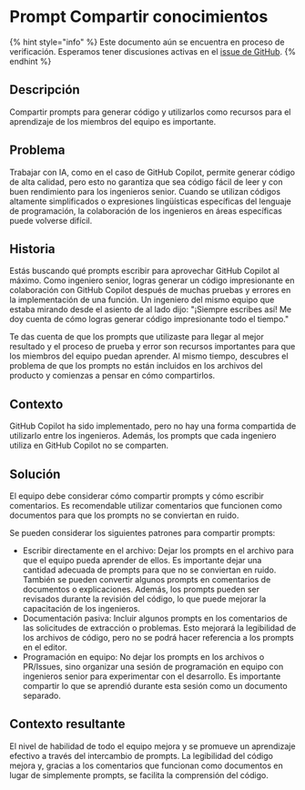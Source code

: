 # Prompt Compartir conocimientos

{% hint style="info" %}
Este documento aún se encuentra en proceso de verificación. Esperamos tener discusiones activas en el [issue de GitHub](https://github.com/AI-Native-Development/patterns/issues/8).
{% endhint %}

## Descripción

Compartir prompts para generar código y utilizarlos como recursos para el aprendizaje de los miembros del equipo es importante.

## Problema

Trabajar con IA, como en el caso de GitHub Copilot, permite generar código de alta calidad, pero esto no garantiza que sea código fácil de leer y con buen rendimiento para los ingenieros senior. Cuando se utilizan códigos altamente simplificados o expresiones lingüísticas específicas del lenguaje de programación, la colaboración de los ingenieros en áreas específicas puede volverse difícil.

## Historia

Estás buscando qué prompts escribir para aprovechar GitHub Copilot al máximo. Como ingeniero senior, logras generar un código impresionante en colaboración con GitHub Copilot después de muchas pruebas y errores en la implementación de una función. Un ingeniero del mismo equipo que estaba mirando desde el asiento de al lado dijo: "¡Siempre escribes así! Me doy cuenta de cómo logras generar código impresionante todo el tiempo."

Te das cuenta de que los prompts que utilizaste para llegar al mejor resultado y el proceso de prueba y error son recursos importantes para que los miembros del equipo puedan aprender. Al mismo tiempo, descubres el problema de que los prompts no están incluidos en los archivos del producto y comienzas a pensar en cómo compartirlos.

## Contexto

GitHub Copilot ha sido implementado, pero no hay una forma compartida de utilizarlo entre los ingenieros. Además, los prompts que cada ingeniero utiliza en GitHub Copilot no se comparten.

## Solución

El equipo debe considerar cómo compartir prompts y cómo escribir comentarios. Es recomendable utilizar comentarios que funcionen como documentos para que los prompts no se conviertan en ruido.

Se pueden considerar los siguientes patrones para compartir prompts:

* Escribir directamente en el archivo:
Dejar los prompts en el archivo para que el equipo pueda aprender de ellos. Es importante dejar una cantidad adecuada de prompts para que no se conviertan en ruido. También se pueden convertir algunos prompts en comentarios de documentos o explicaciones. Además, los prompts pueden ser revisados durante la revisión del código, lo que puede mejorar la capacitación de los ingenieros.
* Documentación pasiva:
Incluir algunos prompts en los comentarios de las solicitudes de extracción o problemas. Esto mejorará la legibilidad de los archivos de código, pero no se podrá hacer referencia a los prompts en el editor.
* Programación en equipo:
No dejar los prompts en los archivos o PR/Issues, sino organizar una sesión de programación en equipo con ingenieros senior para experimentar con el desarrollo. Es importante compartir lo que se aprendió durante esta sesión como un documento separado.

## Contexto resultante

El nivel de habilidad de todo el equipo mejora y se promueve un aprendizaje efectivo a través del intercambio de prompts. La legibilidad del código mejora y, gracias a los comentarios que funcionan como documentos en lugar de simplemente prompts, se facilita la comprensión del código.
